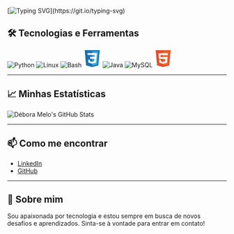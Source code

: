 [![Typing SVG](https://readme-typing-svg.herokuapp.com/?color=570357&size=30&center=true&vCenter=true&width=1000&lines=Hello!;+My+name+is+Débora+Melo;I'm+from+Santana+de+Parnaíba-SP;I+study+Systems+Analysis+Development+at+FATEC;Be+Welcome!)](https://git.io/typing-svg)

## 🛠️ Tecnologias e Ferramentas

<div style="display: inline_block">
  <img src="https://cdn.jsdelivr.net/gh/devicons/devicon/icons/python/python-original.svg" alt="Python" width="40" height="40" title="Python"/>
  <img src="https://cdn.jsdelivr.net/gh/devicons/devicon/icons/linux/linux-original.svg" alt="Linux" width="40" height="40" title="Linux"/>
  <img src="https://cdn.jsdelivr.net/gh/devicons/devicon/icons/bash/bash-original.svg" alt="Bash" width="40" height="40" title="Bash"/>
  <img src="https://raw.githubusercontent.com/devicons/devicon/master/icons/css3/css3-original.svg" alt="CSS" width="40" height="40" title="CSS3"/>
  <img src="https://cdn.jsdelivr.net/gh/devicons/devicon/icons/java/java-original.svg" alt="Java" width="40" height="40" title="Java"/>
  <img src="https://cdn.jsdelivr.net/gh/devicons/devicon/icons/mysql/mysql-original.svg" alt="MySQL" width="40" height="40" title="MySQL"/>
  <img src="https://raw.githubusercontent.com/devicons/devicon/master/icons/html5/html5-original.svg" alt="HTML" width="40" height="40" title="HTML5"/>
</div>


---

## 📈 Minhas Estatísticas

![Débora Melo's GitHub Stats](https://github-readme-stats.vercel.app/api?username=melodebora&show_icons=true&theme=radical)

---

## 📫 Como me encontrar

- [LinkedIn](https://www.linkedin.com/in/d%C3%A9bora-de-melo-silva-31692116a/)
- [GitHub](https://github.com/melodebora)

---

## 💬 Sobre mim

Sou apaixonada por tecnologia e estou sempre em busca de novos desafios e aprendizados. Sinta-se à vontade para entrar em contato!
